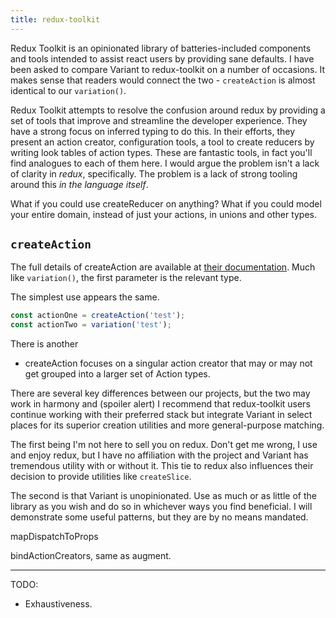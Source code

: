 ```yaml
---
title: redux-toolkit
---
```


Redux Toolkit is an opinionated library of batteries-included components and tools intended to assist react users by providing sane defaults. I have been asked to compare Variant to redux-toolkit on a number of occasions. It makes sense that readers would connect the two - `createAction` is almost identical to our `variation()`.


Redux Toolkit attempts to resolve the confusion around redux by providing a set of tools that improve and streamline the developer experience. They have a strong focus on inferred typing to do this. In their efforts, they present an action creator, configuration tools, a tool to create reducers by writing look tables of action types. These are fantastic tools, in fact you'll find analogues to each of them here. I would argue the problem isn't a lack of clarity in _redux_, specifically. The problem is a lack of strong tooling around this _in the language itself_.

What if you could use createReducer on anything? What if you could model your entire domain, instead of just your actions, in unions and other types. 

## `createAction`

The full details of createAction are available at [their documentation](https://redux-toolkit.js.org/api/createAction). Much like `variation()`, the first parameter is the relevant type.

The simplest use appears the same.

```ts
const actionOne = createAction('test');
const actionTwo = variation('test');
```

There is another 

 - createAction focuses on a singular action creator that may or may not get grouped into a larger set of Action types. 

There are several key differences between our projects, but the two may work in harmony and (spoiler alert) I recommend that redux-toolkit users continue working with their preferred stack but integrate Variant in select places for its superior creation utilities and more general-purpose matching. 

The first being I'm not here to sell you on redux. Don't get me wrong, I use and enjoy redux, but I have no affiliation with the project and Variant has tremendous utility with or without it. This tie to redux also influences their decision to provide utilities like `createSlice`. 

The second is that Variant is unopinionated. Use as much or as little of the library as you wish and do so in whichever ways you find beneficial. I will demonstrate some useful patterns, but they are by no means mandated.


mapDispatchToProps 
 
bindActionCreators, same as augment. 

****

TODO:

 - Exhaustiveness. 